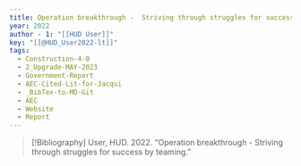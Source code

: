```yaml
---
title: Operation breakthrough -  Striving through struggles for success by teaming
year: 2022
author - 1: "[[HUD User]]"
key: "[[@HUD_User2022-lt]]"
tags:
  - Construction-4-0
  - 2_Upgrade-MAY-2023
  - Government-Report
  - AEC-Cited-Lit-for-Jacqui
  - _BibTex-to-MD-Git
  - AEC
  - Website
  - Report
---
```


> [!Bibliography]
> User, HUD. 2022. “Operation breakthrough -  Striving through struggles for success by teaming.”